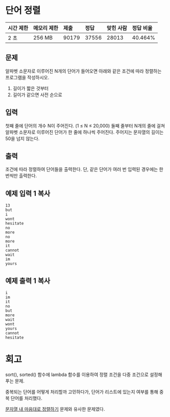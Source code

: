 # 단어 정렬

| 시간 제한 | 메모리 제한 | 제출  | 정답  | 맞힌 사람 | 정답 비율 |
| :-------- | :---------- | :---- | :---- | :-------- | :-------- |
| 2 초      | 256 MB      | 90179 | 37556 | 28013     | 40.464%   |

## 문제

알파벳 소문자로 이루어진 N개의 단어가 들어오면 아래와 같은 조건에 따라 정렬하는 프로그램을 작성하시오.

1. 길이가 짧은 것부터
2. 길이가 같으면 사전 순으로

## 입력

첫째 줄에 단어의 개수 N이 주어진다. (1 ≤ N ≤ 20,000) 둘째 줄부터 N개의 줄에 걸쳐 알파벳 소문자로 이루어진 단어가 한 줄에 하나씩 주어진다. 주어지는 문자열의 길이는 50을 넘지 않는다.

## 출력

조건에 따라 정렬하여 단어들을 출력한다. 단, 같은 단어가 여러 번 입력된 경우에는 한 번씩만 출력한다.

## 예제 입력 1 복사

```
13
but
i
wont
hesitate
no
more
no
more
it
cannot
wait
im
yours
```

## 예제 출력 1 복사

```
i
im
it
no
but
more
wait
wont
yours
cannot
hesitate
```

# 회고

sort(), sorted() 함수에 lambda 함수를 이용하여 정렬 조건을 다중 조건으로 설정해 푸는 문제.

중복되는 단어를 어떻게 처리할까 고민하다가, 단어가 리스트에 있는지 여부를 통해 중복 단어를 처리했다.

[문자열 내 마음대로 정렬하기](https://github.com/2do1/Algorithm/tree/main/Programmers/Level1/문자열%20내%20마음대로%20정렬하기) 문제와 유사한 문제였다.